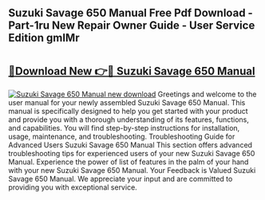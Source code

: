 ## Suzuki Savage 650 Manual Free Pdf Download - Part-1ru New Repair Owner Guide - User Service Edition gmIMr

# <h2><a href="http://bc47667.oget.top/?id=Suzuki+Savage+650+Manual">🔗Download New 👉🔴 Suzuki Savage 650 Manual</a></h2>

[![Suzuki Savage 650 Manual new download](https://i.imgur.com/5g1atiW.png)](http://bc47667.oget.top/?id=Suzuki+Savage+650+Manual)
Greetings and welcome to the user manual for your newly assembled Suzuki Savage 650 Manual. This manual is specifically designed to help you get started with your product and provide you with a thorough understanding of its features, functions, and capabilities. You will find step-by-step instructions for installation, usage, maintenance, and troubleshooting. Troubleshooting Guide for Advanced Users Suzuki Savage 650 Manual This section offers advanced troubleshooting tips for experienced users of your new Suzuki Savage 650 Manual. Experience the power of list of features in the palm of your hand with your new Suzuki Savage 650 Manual. Your Feedback is Valued Suzuki Savage 650 Manual. We appreciate your input and are committed to providing you with exceptional service.
